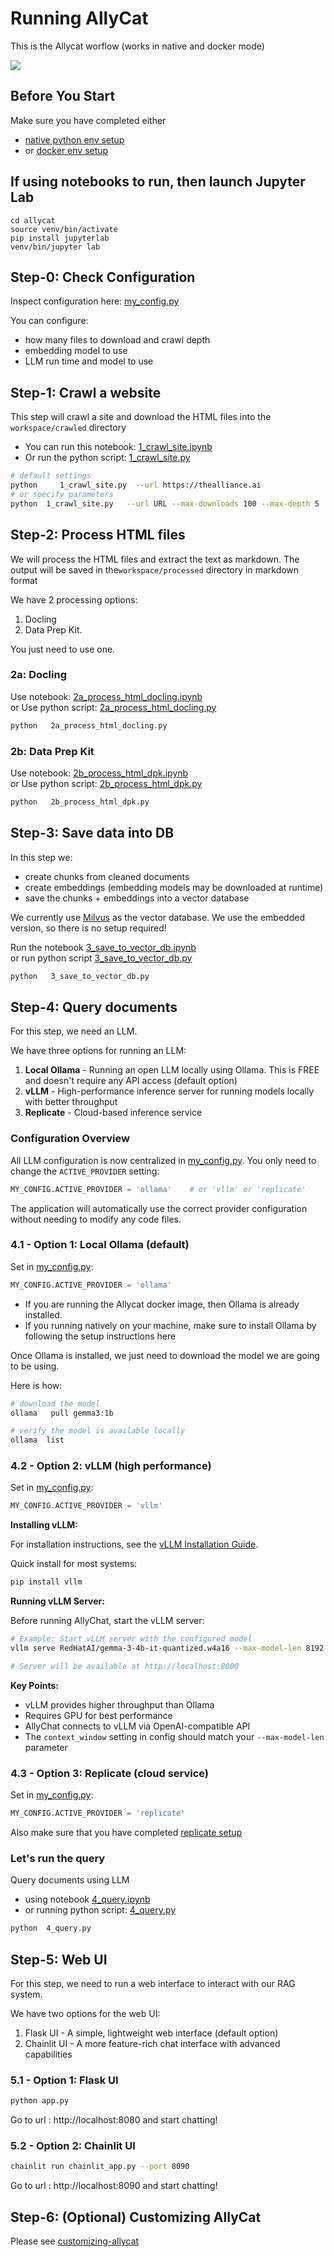 # Running AllyCat

This is the Allycat worflow (works in native and docker mode)

![](../assets/rag-website-1.png)


## Before You Start

Make sure you have completed either

- [native python env setup](running-natively.md)
- or [docker env setup](running-in-docker.md)

## If using notebooks to run, then launch Jupyter Lab
```
cd allycat
source venv/bin/activate
pip install jupyterlab
venv/bin/jupyter lab
``` 

## Step-0: Check Configuration

Inspect configuration here: [my_config.py](../my_config.py)

You can configure:

- how many files to download and crawl depth
- embedding model to use
- LLM run time and model to use

## Step-1: Crawl a website

This step will crawl a site and download the HTML files into the `workspace/crawled` directory

- You can run this notebook: [1_crawl_site.ipynb](1_crawl_site.ipynb)
- Or run the python script: [1_crawl_site.py](1_crawl_site.py)

```bash
# default settings
python     1_crawl_site.py  --url https://thealliance.ai
# or specify parameters
python  1_crawl_site.py   --url URL --max-downloads 100 --max-depth 5
```


## Step-2: Process HTML files

We will process the HTML files and extract the text as markdown.  The output will be saved in the`workspace/processed` directory in markdown format

We have 2 processing options:
1. Docling
2. Data Prep Kit.  

You just need to use one.

### 2a: Docling

Use notebook:  [2a_process_html_docling.ipynb](2a_process_html_docling.ipynb)  
or Use python script: [2a_process_html_docling.py](2a_process_html_docling.py)

```bash
python   2a_process_html_docling.py
```

### 2b: Data Prep Kit

Use notebook: [2b_process_html_dpk.ipynb](2b_process_html_dpk.ipynb)  
or Use python script: [2b_process_html_dpk.py](2b_process_html_dpk.py)

```bash
python   2b_process_html_dpk.py
```

## Step-3: Save data into DB

In this step we:

- create chunks from cleaned documents
- create embeddings (embedding models may be downloaded at runtime)
- save the chunks + embeddings into a vector database

We currently use [Milvus](https://milvus.io/) as the vector database.  We use the embedded version, so there is no setup required!


Run the notebook [3_save_to_vector_db.ipynb](3_save_to_vector_db.ipynb)  
or run python script [3_save_to_vector_db.py](3_save_to_vector_db.py)

```bash
python   3_save_to_vector_db.py
```

## Step-4: Query documents

For this step, we need an LLM.

We have three options for running an LLM:

1. **Local Ollama** - Running an open LLM locally using Ollama. This is FREE and doesn't require any API access (default option)
2. **vLLM** - High-performance inference server for running models locally with better throughput
3. **Replicate** - Cloud-based inference service

### Configuration Overview

All LLM configuration is now centralized in [my_config.py](../my_config.py). You only need to change the `ACTIVE_PROVIDER` setting:

```python
MY_CONFIG.ACTIVE_PROVIDER = 'ollama'    # or 'vllm' or 'replicate'
```

The application will automatically use the correct provider configuration without needing to modify any code files.

### 4.1 - Option 1: Local Ollama (default) 

Set in [my_config.py](../my_config.py):

```python
MY_CONFIG.ACTIVE_PROVIDER = 'ollama'
```

- If you are running the Allycat docker image, then Ollama is already installed.  
- If you running natively on your machine, make sure to install Ollama by following the setup instructions here

Once Ollama is installed, we just need to download the model we are going to be using.

Here is how:

```bash
# download the model
ollama   pull gemma3:1b

# verify the model is available locally
ollama  list
```

### 4.2 - Option 2: vLLM (high performance)

Set in [my_config.py](../my_config.py):

```python
MY_CONFIG.ACTIVE_PROVIDER = 'vllm'
```

**Installing vLLM:**

For installation instructions, see the [vLLM Installation Guide](https://docs.vllm.ai/en/latest/getting_started/installation.html).

Quick install for most systems:
```bash
pip install vllm
```

**Running vLLM Server:**

Before running AllyChat, start the vLLM server:

```bash
# Example: Start vLLM server with the configured model
vllm serve RedHatAI/gemma-3-4b-it-quantized.w4a16 --max-model-len 8192

# Server will be available at http://localhost:8000
```

**Key Points:**
- vLLM provides higher throughput than Ollama
- Requires GPU for best performance
- AllyChat connects to vLLM via OpenAI-compatible API
- The `context_window` setting in config should match your `--max-model-len` parameter

### 4.3 - Option 3: Replicate (cloud service)

Set in [my_config.py](../my_config.py):

```python
MY_CONFIG.ACTIVE_PROVIDER = 'replicate'
```

Also make sure that you have completed [replicate setup](running-natively.md#step-4-replicate-setup-optional)

### Let's run the query

Query documents using LLM

- using notebook [4_query.ipynb](4_query.ipynb)
- or running python script: [4_query.py](4_query.py)

```bash
python  4_query.py
```

## Step-5: Web UI

For this step, we need to run a web interface to interact with our RAG system.

We have two options for the web UI:

1. Flask UI - A simple, lightweight web interface (default option)
2. Chainlit UI - A more feature-rich chat interface with advanced capabilities

### 5.1 - Option 1: Flask UI

```bash
python app.py
```
Go to url : http://localhost:8080  and start chatting!

### 5.2 - Option 2: Chainlit UI

```bash
chainlit run chainlit_app.py --port 8090
```
Go to url : http://localhost:8090  and start chatting!

## Step-6: (Optional) Customizing AllyCat

Please see [customizing-allycat](customizing-allycat.md)
